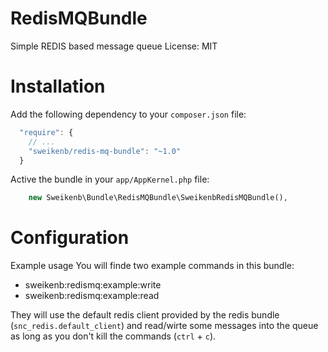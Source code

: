 RedisMQBundle
=============
Simple REDIS based message queue
License: MIT

Installation
============
Add the following dependency to your `composer.json` file:
```javascript
  "require": {
    // ...
    "sweikenb/redis-mq-bundle": "~1.0"
  }
```

Active the bundle in your `app/AppKernel.php` file:
```php
    new Sweikenb\Bundle\RedisMQBundle\SweikenbRedisMQBundle(),
```

Configuration
=============


Example usage
You will finde two example commands in this bundle:

* sweikenb:redismq:example:write
* sweikenb:redismq:example:read

They will use the default redis client provided by the redis bundle (`snc_redis.default_client`) and read/wirte some messages into the queue as long as you don't kill the commands (`ctrl` + `c`).


